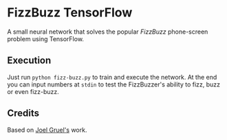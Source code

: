 # FizzBuzz TensorFlow

A small neural network that solves the popular *FizzBuzz* phone-screen problem using TensorFlow.

## Execution

Just run `python fizz-buzz.py` to train and execute the network. At the end you can input numbers at `stdin` to test the FizzBuzzer's ability to fizz, buzz or even fizz-buzz.

## Credits

Based on [Joel Gruel's](https://github.com/joelgrus/fizz-buzz-tensorflow) work.
